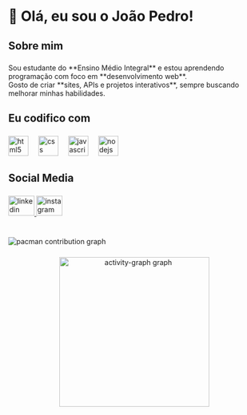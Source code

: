 <h1 align="left">👋 Olá, eu sou o João Pedro!</h1>

###

<h2 align="left">Sobre mim</h2>

###

<p align="left">Sou estudante do **Ensino Médio Integral** e estou aprendendo programação com foco em **desenvolvimento web**.  <br>Gosto de criar **sites, APIs e projetos interativos**, sempre buscando melhorar minhas habilidades.</p>

###

<h2 align="left">Eu codifico com</h2>

###

<div align="left">
  <img src="https://cdn.jsdelivr.net/gh/devicons/devicon/icons/html5/html5-original.svg" height="40" alt="html5 logo"  />
  <img width="12" />
  <img src="https://cdn.jsdelivr.net/gh/devicons/devicon/icons/css3/css3-original.svg" height="40" alt="css logo"  />
  <img width="12" />
  <img src="https://cdn.jsdelivr.net/gh/devicons/devicon/icons/javascript/javascript-original.svg" height="40" alt="javascript logo"  />
  <img width="12" />
  <img src="https://cdn.jsdelivr.net/gh/devicons/devicon/icons/nodejs/nodejs-original.svg" height="40" alt="nodejs logo"  />
</div>

###

<h2 align="left">Social Media</h2>

###

<div align="left">
  <a href="https://www.linkedin.com/feed/" target="_blank">
    <img src="https://raw.githubusercontent.com/maurodesouza/profile-readme-generator/master/src/assets/icons/social/linkedin/default.svg" width="52" height="40" alt="linkedin logo"  />
  </a>
  <a href="https://www.instagram.com/joaopedro_a.c/" target="_blank">
    <img src="https://raw.githubusercontent.com/maurodesouza/profile-readme-generator/master/src/assets/icons/social/instagram/default.svg" width="52" height="40" alt="instagram logo"  />
  </a>
</div>

###

<br clear="both">

<picture>
  <source media="(prefers-color-scheme: dark)" srcset="https://raw.githubusercontent.com/joaopedro0507/joaopedro0507/output/pacman-contribution-graph-dark.svg">
  <source media="(prefers-color-scheme: light)" srcset="https://raw.githubusercontent.com/joaopedro0507/joaopedro0507/output/pacman-contribution-graph.svg">
  <img alt="pacman contribution graph" src="https://raw.githubusercontent.com/joaopedro0507/joaopedro0507/output/pacman-contribution-graph.svg">
</picture>

###

<div align="center">
  <img src="https://github-readme-activity-graph.vercel.app/graph?username=joaopedro0507&radius=16&theme=react&area=true&order=5" height="300" alt="activity-graph graph"  />
</div>

###
